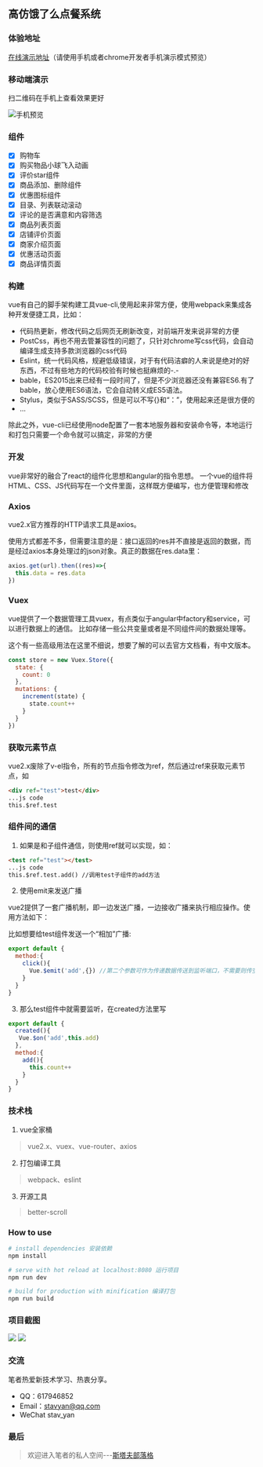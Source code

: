 

## 高仿饿了么点餐系统

### 体验地址
<a href="https://stavyan.github.io/vue-sell-stav/dist/index.html" target=_blank>在线演示地址</a>（请使用手机或者chrome开发者手机演示模式预览）

### 移动端演示
扫二维码在手机上查看效果更好

![手机预览](https://stavyan.github.io/vue-sell-stav/static/qrcode.png)

### 组件

- [x] 购物车
- [x] 购买物品小球飞入动画
- [x] 评价star组件
- [x] 商品添加、删除组件
- [x] 优惠图标组件
- [x] 目录、列表联动滚动
- [x] 评论的是否满意和内容筛选
- [x] 商品列表页面
- [x] 店铺评价页面
- [x] 商家介绍页面
- [x] 优惠活动页面
- [x] 商品详情页面

### 构建

vue有自己的脚手架构建工具vue-cli,使用起来非常方便，使用webpack来集成各种开发便捷工具，比如：

- 代码热更新，修改代码之后网页无刷新改变，对前端开发来说非常的方便
- PostCss，再也不用去管兼容性的问题了，只针对chrome写css代码，会自动编译生成支持多款浏览器的css代码
- Eslint，统一代码风格，规避低级错误，对于有代码洁癖的人来说是绝对的好东西，不过有些地方的代码校验有时候也挺麻烦的-.-
- bable，ES2015出来已经有一段时间了，但是不少浏览器还没有兼容ES6.有了bable，放心使用ES6语法，它会自动转义成ES5语法。
- Stylus，类似于SASS/SCSS，但是可以不写{}和“：”，使用起来还是很方便的
- ...

除此之外，vue-cli已经使用node配置了一套本地服务器和安装命令等，本地运行和打包只需要一个命令就可以搞定，非常的方便

### 开发

vue非常好的融合了react的组件化思想和angular的指令思想。
一个vue的组件将HTML、CSS、JS代码写在一个文件里面，这样既方便编写，也方便管理和修改

### Axios

vue2.x官方推荐的HTTP请求工具是axios。

使用方式都差不多，但需要注意的是：接口返回的res并不直接是返回的数据，而是经过axios本身处理过的json对象。真正的数据在res.data里：

```javascript
axios.get(url).then((res)=>{
  this.data = res.data
})
```

### Vuex

vue提供了一个数据管理工具vuex，有点类似于angular中factory和service，可以进行数据上的通信。
比如存储一些公共变量或者是不同组件间的数据处理等。

这个有一些高级用法在这里不细说，想要了解的可以去官方文档看，有中文版本。

```javascript
const store = new Vuex.Store({
  state: {
    count: 0
  },
  mutations: {
    increment(state) {
      state.count++
    }
  }
})
```

### 获取元素节点

vue2.x废除了v-el指令，所有的节点指令修改为ref，然后通过ref来获取元素节点，如

```html
<div ref="test">test</div>
...js code
this.$ref.test
```

### 组件间的通信

1. 如果是和子组件通信，则使用ref就可以实现，如：

```html
<test ref="test"></test>
...js code
this.$ref.test.add() //调用test子组件的add方法
```

2. 使用emit来发送广播

vue2提供了一套广播机制，即一边发送广播，一边接收广播来执行相应操作。使用方法如下：

比如想要给test组件发送一个“相加”广播:

```javascript
export default {
  method:{
  	click(){
  	  Vue.$emit('add',{}) //第二个参数可作为传递数据传送到监听端口，不需要则传空对象
  	}
  }
}
```

3. 那么test组件中就需要监听，在created方法里写

```javascript
export default {
  created(){
   Vue.$on('add',this.add)
  },
  method:{
  	add(){
  	  this.count++
  	}
  }
}
```

### 技术栈
1. vue全家桶
> vue2.x、vuex、vue-router、axios

2. 打包编译工具
> webpack、eslint

3. 开源工具
> better-scroll

### How to use

``` bash
# install dependencies 安装依赖
npm install

# serve with hot reload at localhost:8080 运行项目
npm run dev

# build for production with minification 编译打包
npm run build
```
### 项目截图

![](https://static.oschina.net/uploads/space/2017/0207/110250_3uWi_2493500.jpeg)
![](https://cloud.githubusercontent.com/assets/20501873/24188896/ff2c5910-0f1d-11e7-80c0-bc28fd84fe80.png)

### 交流

笔者热爱新技术学习、热衷分享。

- QQ：617946852
- Email：stavyan@qq.com
- WeChat stav_yan

### 最后
> 欢迎进入笔者的私人空间---[斯塔夫部落格](https://stavtop.club)
